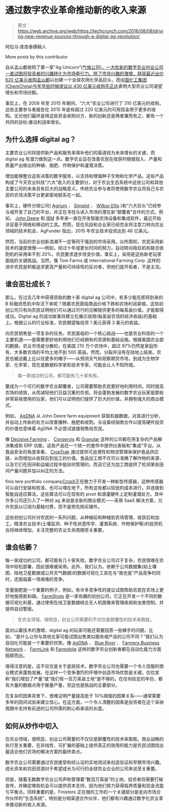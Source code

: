 # 通过数字农业革命推动新的收入来源

> 原文：<https://web.archive.org/web/https://techcrunch.com/2016/08/08/driving-new-revenue-sources-through-a-digital-ag-revolution/>

阿拉马·库库泰撰稿人

More posts by this contributor

自从孟山都收购了第一家“Ag Unicorn”([气候公司)，一大批新的数字农业创业公司一直试图将投资者的兴趣转化为市场牵引力。除了市场兴趣的激增，](https://web.archive.org/web/20230312010616/https://techcrunch.com/2013/10/02/monsanto-acquires-weather-big-data-company-climate-corporation-for-930m/)[拜耳最近出价 620 亿美元收购孟山都](https://web.archive.org/web/20230312010616/http://www.wsj.com/articles/bayers-all-cash-offer-values-monsanto-at-62-billion-1463981986)以创建一个全球农用化学品巨头，而[中国化工集团(ChemChina)今年早些时候提议以 430 亿美元收购先正达](https://web.archive.org/web/20230312010616/http://money.usnews.com/investing/articles/2016-02-09/chemchinas-purchase-of-syngenta-wont-be-the-last-in-the-chemical-sector)表明大型农业公司渴望增长和市场份额。

事实上，在 2008 年至 2015 年期间，“六大”农业公司进行了 310 亿美元的收购，这些主要参与者报告在 2015 年底有超过 220 亿美元的可用现金用于更多的收购。无论他们最终是用这些资金收购对方、新的创新还是两者兼而有之，都有一个共同的目标:推动利润率增长。

## 为什么选择 digital ag？

主要农业公司将提供新产品和服务来填补他们的渠道视为未来增长的关键，而 digital ag 有潜力做到这一点。数字农业旨在改善农民在收获时根据投入、产量和质量产出做出的种植、施肥、作物保护和灌溉决策。

增加能够整合这些决策的数字服务，以支持和增强种子生物和化学产品，这些产品构成了今天农业科技“六大”收入的主要部分，对于农业生态系统中这些公司和其他主要公司的未来具有巨大的战略意义。传统农业参与者将使用数字农业将自己与农民的农场决策平台更紧密地联系在一起。

事实上，硬件分销公司( [Agrium](https://web.archive.org/web/20230312010616/https://www.crunchbase.com/organization/agrium) 、 [Simplot](https://web.archive.org/web/20230312010616/http://www.simplot.com/) 、 [Wilbur Ellis](https://web.archive.org/web/20230312010616/https://www.crunchbase.com/organization/wilbur-ellis) )和“六大巨头”已经参与或开发了自己的平台，并正在寻找与进入市场的潜在新“颠覆者”合作的方式。例如， [John Deere](https://web.archive.org/web/20230312010616/https://www.crunchbase.com/organization/john-deere-agri-services#/entity) 和 [IBM](https://web.archive.org/web/20230312010616/https://www.crunchbase.com/organization/ibm) 多年来一直在开发智能农场设备和集成软件，最近开始涉足基于网络和移动的工具。然而，现在风投和企业家已经完全将注意力转向农业领域的技术机会，AgFunder 指出，2015 年农业技术投资达到 46 亿美元。

然而，当前的农业创新浪潮不一定等同于强劲的市场采用。众所周知，农民采用新技术的速度很慢——例如，经过十年或更长时间的努力，自动转向拖拉机和联合收割机的采用率不到 20%。农民要求逐步改变价值。事实上，采用是这些新老玩家面临的关键挑战。当然，像 Tom Farms 或 International Farming Corp .这样的进步农民是积极追求更高产量和可持续性的反对者，但他们是开拓者，不是主流。

## 谁会茁壮成长？

那么，在过去几年中获得资助的数十家 digital ag 公司中，有多少能在即将到来的 B 轮融资危机中存活下来呢？随着农民面临商品价格下跌和农场利润紧缩，这些初创公司只有向农民证明他们可以通过可行的见解提供更多的每英亩价值，才能取得成功。Digital ag 的成功故事将建立在展示效用(每英亩农场的经济收益)的基础上。根据公认的行业标准，农民期望每投资 1 美元获得 3 美元的收益。

向农民销售是一项复杂的任务。农民面临的一个核心挑战——也是农业科技的一个主要机遇——是需要更好地利用他们已经拥有的资源和基础设施。根据美国农业部的数据，农业市场是分散的，在美国 210 万个农场中，超过 97%仍然是家庭所有，大多数农场的平均土地不到 500 英亩。然而，分裂并没有在陆地上结束。农民也被迫戴上比以往更多的帽子——从预测天气和观察期货市场，到成为生物学家、化学家，现在是数据科学家和技术专家。可能会让人不知所措。

> 每一家成功的公司，都可能有几十家失败。

要成为一个可行的数字农业颠覆者，公司需要帮助农民更好地利用时间，同时提高农场的绩效，从而减轻他们日益沉重的负担。将会蓬勃发展的数字农业玩家是那些非常容易使用的玩家，他们可以证明他们提供了巨大的价值，并拥有强大的商业模式。

例如， [AgDNA](https://web.archive.org/web/20230312010616/https://agdna.com/) 从 John Deere farm equipment 获取机器数据，对其进行分析，并自动上传新的处方以改善播种、施肥和收割。与设备经销商合作以提高硬件投资的价值也意味着 AgDNA 不必尝试直接销售给农民。

像 [Decisive Farming](https://web.archive.org/web/20230312010616/http://www.decisivefarming.com/) 、 [Conservis](https://web.archive.org/web/20230312010616/https://www.crunchbase.com/organization/conservis) 和 [Granular](https://web.archive.org/web/20230312010616/https://www.crunchbase.com/organization/granular) 这样的公司都在用复杂的产品解决集成和 ERP 功能，这些产品在一个统一的套件中提供仪表板和“集成”平台。从食品安全的角度来看， [CropTrak](https://web.archive.org/web/20230312010616/http://www.icroptrak.com/) 通过提供可追溯性和物流管理来保护食品供应链，从而增加从收获后到加工的价值。食品加工商不仅可以准确了解作物的来源，以及它们在田间和运输过程中是如何管理的，而且它还为加工商提供了检测某些田间产量问题并加以纠正的方法。

finis tere portfolio company[CropX](https://web.archive.org/web/20230312010616/http://www.cropx.com/)正在致力于开发一种新型传感器，这种传感器可以自行安装和校准，也可以埋在地下，所有这些都以较低的成本进行，并连接到智能自适应算法，这些算法可以在现有的 pivot 和滴灌硬件上定制灌溉处方。其中许多公司还引入了一种对 ag 来说是全新的商业模式——采用 SaaS 解决方案，允许农民以订阅为基础付费，而不是预先购买硬件。

这些初创公司针对农民的一系列问题，从种植前和种植到农场管理，收获后和加工。精准农业技术(土壤监测、种子性状遗传学、灌溉系统、作物保护等)的投资机会将继续增加，关注完整的农业生命周期至关重要。

## 谁会枯萎？

每一家成功的公司，都可能有几十家失败。数字农业公司过于复杂，农民很难在农场中轻松部署，因此很难被采用。此外，我们认为，依赖于公共数据集(如土壤图、陆地卫星数据或公共天气数据)的数据可视化工具在与“我也是”产品竞争的同时，还面临着一场艰难的竞争。

变量施肥是一个重要的例子，例如，有许多竞争性的提议试图帮助农民在农场上更好地施用氮和磷。 [FarmShots](https://web.archive.org/web/20230312010616/http://www.farmshots.com/) 是一家有趣的初创公司，它正在开发一个不同的数据可视化利基，通过使用在线卫星数据结合无人机图像来管理疾病和虫害控制，并提供自动警报。

> 在农业领域，很明显，创业公司需要的不仅仅是颠覆性的技术来取胜。

面对山寨技术的激增，digital ag 的玩家可能还需要回答一些棘手的问题，比如，“是什么让你与其他五家可能试图出售类似服务或产品的公司不同？”我们认为自动化可能是一个重要的优势。像 [AgDNA](https://web.archive.org/web/20230312010616/https://agdna.com/) 、 [Blue River](https://web.archive.org/web/20230312010616/http://www.bluerivert.com/) 、 [Farmers Business Network](https://web.archive.org/web/20230312010616/https://www.farmersbusinessnetwork.com/) 、 [FarmLink](https://web.archive.org/web/20230312010616/http://www.farmlink.com/) 和 [Farmobile](https://web.archive.org/web/20230312010616/https://www.farmobile.com/) 这样的数字农业创新者都在自动化能力方面脱颖而出。

值得注意的是，这不仅仅是关于底层技术。数字农业公司也需要一个令人信服的商业模式来蓬勃发展。在这样一个竞争激烈的环境中创造市场优势是关键。仅仅宣称“我们增加了产量”或“我们有一百万英亩土地”是不够的。在任何给定的年份，都有大量的数据点用于衡量产量，但这也是挑战的主要部分。

在复杂的因素背景下，很难证明产量提高低于 10%阈值的因果关系——通常需要多年的田间试验来建立信心。在这方面，一个令人清醒的因素是投资者在这个采纳周期中支持有前途的公司所需的耐心和承诺的长度。

## 如何从炒作中切入

在农业领域，很明显，创业公司需要的不仅仅是颠覆性的技术来取胜。商业战略的执行至关重要，在非线性、可扩展的基础上提供真正的效用的能力是农民试图找出最适合他们农场的解决方案的最终卖点。

数字农业公司需要通过农民接受和经认证的实地测试来创造验证和早期市场兴趣。成长资本和农田资源对于希望成长为可行的全球农业企业的公司来说至关重要。

但是，随着无数数字农业公司声称管理着“数百万英亩”的土地，投资者将需要打破宣传，并确定哪些机会可以提供资本支持，因为他们努力获得临界质量和现金流盈亏平衡点。同样重要的是，Finistere 正在做的工作的一个关键部分是走向市场合作伙伴的“生态系统”，特别是分销渠道合作伙伴，他们都有兴趣通过数字化农业革命推动新的收入来源。